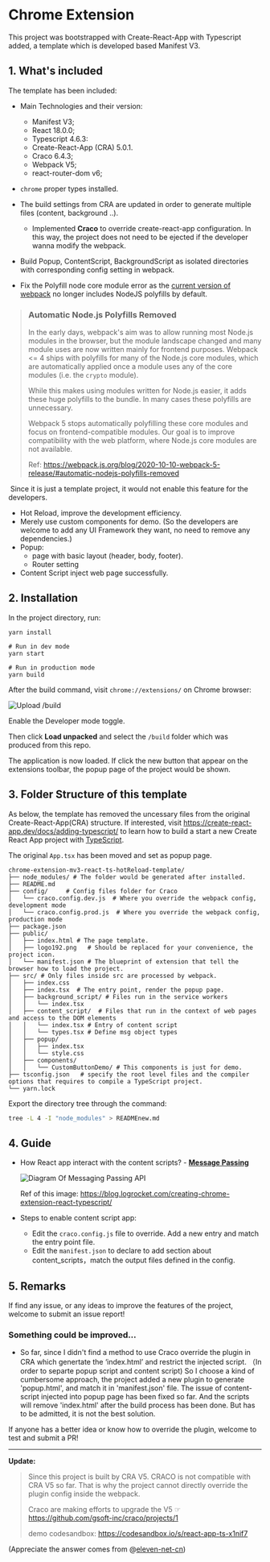 # Chrome Extension

This project was bootstrapped with Create-React-App with Typescript added, a template which is developed based Manifest V3.

## 1. What's included
The template has been included:
- Main Technologies and their version:
  - Manifest V3;
  - React 18.0.0;
  - Typescript 4.6.3: 
  - Create-React-App (CRA) 5.0.1.
  - Craco 6.4.3;
  - Webpack V5;
  - react-router-dom v6;
  
- `chrome` proper types installed.
- The build settings from CRA are updated in order to generate multiple files (content, background ..).
  - Implemented **Craco** to override create-react-app configuration. In this way, the project does not need to be ejected if the developer wanna modify the webpack.

- Build Popup, ContentScript, BackgroundScript as isolated directories with corresponding config setting in webpack.
- Fix the Polyfill node core module error as the [current version of webpack](https://github.com/webpack/webpack) no longer includes NodeJS polyfills by default.

> ### Automatic Node.js Polyfills Removed
>
> In the early days, webpack's aim was to allow running most Node.js modules in the browser, but the module landscape changed and many module uses are now written mainly for frontend purposes. Webpack <= 4 ships with polyfills for many of the Node.js core modules, which are automatically applied once a module uses any of the core modules (i.e. the `crypto` module).
>
> While this makes using modules written for Node.js easier, it adds these huge polyfills to the bundle. In many cases these polyfills are unnecessary.
>
> Webpack 5 stops automatically polyfilling these core modules and focus on frontend-compatible modules. Our goal is to improve compatibility with the web platform, where Node.js core modules are not available.
>
> Ref: https://webpack.js.org/blog/2020-10-10-webpack-5-release/#automatic-nodejs-polyfills-removed

​	Since it is just a template project, it would not enable this feature for the developers. 

- Hot Reload, improve the development efficiency. 
- Merely use custom components for demo. (So the developers are welcome to add any UI Framework they want, no need to remove any dependencies.)
- Popup:
  - page with basic layout (header, body, footer).
  - Router setting
- Content Script inject web page successfully. 



## 2. Installation
In the project directory, run:

```shell
yarn install

# Run in dev mode
yarn start

# Run in production mode
yarn build 
```
After the build command, visit `chrome://extensions/` on Chrome browser:

![Upload /build](https://tva1.sinaimg.cn/large/e6c9d24egy1h19oxmphn0j20fq05kweo.jpg)

Enable the Developer mode toggle.

Then click **Load unpacked** and select the `/build` folder which was produced from this repo. 

The application is now loaded. If click the new button that appear on the extensions toolbar, the popup page of the project would be shown. 

## 3. Folder Structure of this template

As below, the template has removed the uncessary files from the original Create-React-App(CRA) structure. If interested, visit https://create-react-app.dev/docs/adding-typescript/ to learn how to build a start a new Create React App project with [TypeScript](https://www.typescriptlang.org/).

The original `App.tsx`  has been moved and set as popup page.

```shell
chrome-extension-mv3-react-ts-hotReload-template/
├── node_modules/ # The folder would be generated after installed. 
├── README.md
├── config/		# Config files folder for Craco
│   └── craco.config.dev.js  # Where you override the webpack config, development mode
│   └── craco.config.prod.js  # Where you override the webpack config, production mode
├── package.json
├── public/ 
│   ├── index.html # The page template.
│   ├── logo192.png   # Should be replaced for your convenience, the project icon.
│   └── manifest.json # The blueprint of extension that tell the browser how to load the project.
├── src/ # Only files inside src are processed by webpack.
│   ├── index.css
│   ├── index.tsx  # The entry point, render the popup page. 
│   ├── background_script/ # Files run in the service workers
│   │   └── index.tsx
│   ├── content_script/  # Files that run in the context of web pages and access to the DOM elements
│   │   └── index.tsx # Entry of content script
│   │   └── types.tsx # Define msg object types
│   ├── popup/ 
│   │   ├── index.tsx
│   │   └── style.css
│   ├── components/ 
│   │   └── CustomButtonDemo/ # This components is just for demo.
├── tsconfig.json 	# specify the root level files and the compiler options that requires to compile a TypeScript project.
└── yarn.lock
```

Export the directory tree through the command:

```bash
tree -L 4 -I "node_modules" > READMEnew.md
```

## 4. Guide

- How React app interact with the content scripts? - [**Message Passing**](https://developer.chrome.com/extensions/messaging)

  ![Diagram Of Messaging Passing API](https://blog.logrocket.com/wp-content/uploads/2021/08/extension-messaging-passing-api.png)

  Ref of this image: https://blog.logrocket.com/creating-chrome-extension-react-typescript/

- Steps to enable content script app:

  - Edit the `craco.config.js` file to override. Add a new entry and match the entry point file. 
  - Edit the `manifest.json` to declare to add section about content_scripts，match the output files defined in the config. 
  
  


## 5. Remarks
If find any issue, or any ideas to improve the features of the project, welcome to submit an issue report!



### Something could be improved…


- So far, since I didn't find a method to use Craco override the plugin in CRA which genertate the ‘index.html’ and restrict the injected script. （In order to separte popup script and content script) 
So I choose a kind of cumbersome approach, the project added a new plugin to generate 'popup.html', and match it in 'manifest.json' file. The issue of content-script injected into popup page has been fixed so far. And the scripts will remove 'index.html' after the build process has been done. But has to be admitted, it is not the best solution. 

If anyone has a better idea or know how to override the plugin, welcome to test and submit a PR!

---

**Update:**

> Since this project is built by CRA V5. CRACO is not compatible with CRA V5 so far. That is why the project cannot directly override the plugin config inside the webpack.
>
> Craco are making efforts to upgrade the V5 ☞ https://github.com/gsoft-inc/craco/projects/1
>
> demo codesandbox: https://codesandbox.io/s/react-app-ts-x1nif7

(Appreciate the answer comes from @[eleven-net-cn](https://github.com/eleven-net-cn)) 